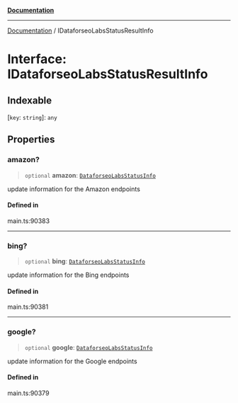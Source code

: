 [**Documentation**](../README.md)

***

[Documentation](../README.md) / IDataforseoLabsStatusResultInfo

# Interface: IDataforseoLabsStatusResultInfo

## Indexable

 \[`key`: `string`\]: `any`

## Properties

### amazon?

> `optional` **amazon**: [`DataforseoLabsStatusInfo`](../classes/DataforseoLabsStatusInfo.md)

update information for the Amazon endpoints

#### Defined in

main.ts:90383

***

### bing?

> `optional` **bing**: [`DataforseoLabsStatusInfo`](../classes/DataforseoLabsStatusInfo.md)

update information for the Bing endpoints

#### Defined in

main.ts:90381

***

### google?

> `optional` **google**: [`DataforseoLabsStatusInfo`](../classes/DataforseoLabsStatusInfo.md)

update information for the Google endpoints

#### Defined in

main.ts:90379
